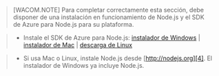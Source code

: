 > [WACOM.NOTE] Para completar correctamente esta sección, debe
> disponer de una instalación en funcionamiento de Node.js y el SDK de
> Azure para Node.js para su plataforma.

> * Instale el SDK de Azure para Node.js: [instalador de Windows][1] \| [instalador de Mac][2] \| [descarga de Linux][3]</li>

> * Si usa Mac o Linux, instale Node.js desde [http://nodejs.org][4]. El instalador de Windows ya incluye Node.js.



[1]: http://go.microsoft.com/fwlink/?LinkId=254279
[2]: http://go.microsoft.com/fwlink/?LinkId=253471
[3]: http://go.microsoft.com/fwlink/?LinkId=253472
[4]: http://nodejs.org

